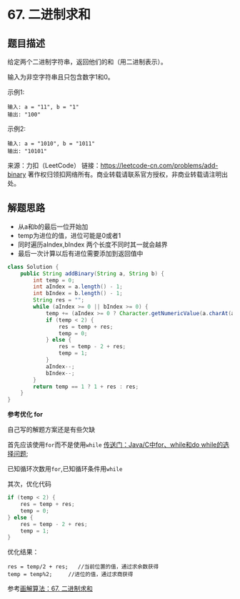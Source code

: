 # 67. 二进制求和

## 题目描述

给定两个二进制字符串，返回他们的和（用二进制表示）。

输入为非空字符串且只包含数字1和0。

示例1:
```
输入: a = "11", b = "1"
输出: "100"
```
示例2:
```
输入: a = "1010", b = "1011"
输出: "10101"
```
来源：力扣（LeetCode）
链接：https://leetcode-cn.com/problems/add-binary
著作权归领扣网络所有。商业转载请联系官方授权，非商业转载请注明出处。

## 解题思路

- 从a和b的最后一位开始加
- temp为进位的值，进位可能是0或者1
- 同时遍历aIndex,bIndex  两个长度不同时其一就会越界
- 最后一次计算以后有进位需要添加到返回值中


```java
class Solution {
    public String addBinary(String a, String b) {
        int temp = 0;
        int aIndex = a.length() - 1;
        int bIndex = b.length() - 1;
        String res = "";
        while (aIndex >= 0 || bIndex >= 0) {
            temp += (aIndex >= 0 ? Character.getNumericValue(a.charAt(aIndex)) : 0) + (bIndex >= 0 ? Character.getNumericValue(b.charAt(bIndex)) : 0);
            if (temp < 2) {
                res = temp + res;
                temp = 0;
            } else {
                res = temp - 2 + res;
                temp = 1;
            }
            aIndex--;
            bIndex--;
        }
        return temp == 1 ? 1 + res : res;
    }
}
```

**参考优化 for**

自己写的解题方案还是有些欠缺

首先应该使用`for`而不是使用`while`  [传送门：Java/C中for、while和do while的选择问题](https://blog.csdn.net/qq598535550/article/details/40677137);

已知循环次数用`for`,已知循环条件用`while`

其次，优化代码
```java
if (temp < 2) {
    res = temp + res;
    temp = 0;
} else {
    res = temp - 2 + res;
    temp = 1;
}
```
优化结果：
```
res = temp/2 + res;   //当前位置的值，通过求余数获得
temp = temp%2;     //进位的值，通过求商获得
```
参考[画解算法：67. 二进制求和](https://leetcode-cn.com/problems/add-binary/solution/hua-jie-suan-fa-67-er-jin-zhi-qiu-he-by-guanpengch/)


